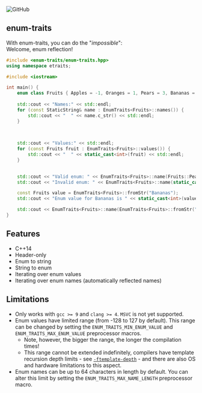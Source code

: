 ![GitHub](https://img.shields.io/github/license/proxict/enum-traits)

enum-traits
-----------

With enum-traits, you can do the "*impossible*":  
Welcome, enum reflection!

```c++
#include <enum-traits/enum-traits.hpp>
using namespace etraits;

#include <iostream>

int main() {
    enum class Fruits { Apples = -1, Oranges = 1, Pears = 3, Bananas = 5 };
                                                                        // Prints:
    std::cout << "Names:" << std::endl;                                     // Names:
    for (const StaticString& name : EnumTraits<Fruits>::names()) {          //   Apples
        std::cout << "  " << name.c_str() << std::endl;                     //   Oranges
    }                                                                       //   Pears
                                                                            //   Bananas

                                                                        // Prints:
    std::cout << "Values:" << std::endl;                                    // Values:
    for (const Fruits fruit : EnumTraits<Fruits>::values()) {               //   -1
        std::cout << "  " << static_cast<int>(fruit) << std::endl;          //   1
    }                                                                       //   3
                                                                            //   5

    std::cout << "Valid enum: " << EnumTraits<Fruits>::name(Fruits::Pears).c_str() << std::endl; // Prints: "Pears"
    std::cout << "Invalid enum: " << EnumTraits<Fruits>::name(static_cast<Fruits>(-3)).c_str() << std::endl; // Prints: ""

    const Fruits value = EnumTraits<Fruits>::fromStr("Bananas");
    std::cout << "Enum value for Bananas is " << static_cast<int>(value) << std::endl; // Prints: 5

    std::cout << EnumTraits<Fruits>::name(EnumTraits<Fruits>::fromStr("Apples")).c_str() << std::endl; // Prints: "Apples"
}
```

Features
--------
 - C++14
 - Header-only
 - Enum to string
 - String to enum
 - Iterating over enum values
 - Iterating over enum names (automatically reflected names)

Limitations
-----------
 - Only works with `gcc >= 9` and `clang >= 4`. `MSVC` is not yet supported.
 - Enum values have limited range (from -128 to 127 by default). This range can be changed by setting the `ENUM_TRAITS_MIN_ENUM_VALUE` and `ENUM_TRAITS_MAX_ENUM_VALUE` preprocessor macros.
   - Note, however, the bigger the range, the longer the compilation times!
   - This range cannot be extended indefinitely, compilers have template recursion depth limits - see [`-ftemplate-depth`](https://gcc.gnu.org/onlinedocs/gcc/C_002b_002b-Dialect-Options.html) - and there are also OS and hardware limitations to this aspect.
 - Enum names can be up to 64 characters in length by default. You can alter this limit by setting the `ENUM_TRAITS_MAX_NAME_LENGTH` preprocessor macro.

